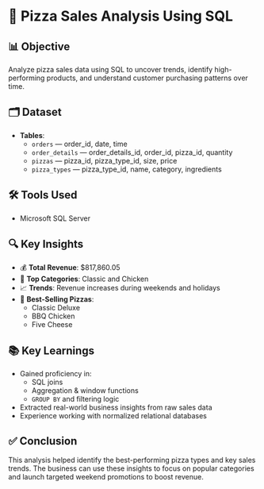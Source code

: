 # 🍕 Pizza Sales Analysis Using SQL

## 📊 Objective
Analyze pizza sales data using SQL to uncover trends, identify high-performing products, and understand customer purchasing patterns over time.

## 🗂️ Dataset
- **Tables**:
  - `orders` —  order_id, date, time
  - `order_details` — order_details_id, order_id, pizza_id, quantity
  - `pizzas` — pizza_id, pizza_type_id, size, price
  - `pizza_types` — pizza_type_id, name, category, ingredients

## 🛠️ Tools Used
- Microsoft SQL Server

## 🔍 Key Insights
- 💰 **Total Revenue**: $817,860.05  
- 🍗 **Top Categories**: Classic and Chicken  
- 📈 **Trends**: Revenue increases during weekends and holidays  
- 🍕 **Best-Selling Pizzas**: 
  - Classic Deluxe  
  - BBQ Chicken  
  - Five Cheese

## 📚 Key Learnings
- Gained proficiency in:
  - SQL joins  
  - Aggregation & window functions  
  - `GROUP BY` and filtering logic  
- Extracted real-world business insights from raw sales data  
- Experience working with normalized relational databases

## ✅ Conclusion
This analysis helped identify the best-performing pizza types and key sales trends. The business can use these insights to focus on popular categories and launch targeted weekend promotions to boost revenue.
